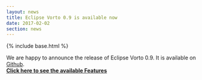 ```yaml
---
layout: news
title: Eclipse Vorto 0.9 is available now
date: 2017-02-02
section: news
---
```


{% include base.html %}

We are happy to announce the release of Eclipse Vorto 0.9. It is available on <a href="https://github.com/eclipse/vorto" target="_blank">Github</a>.<br>
<a href="{{base}}/documentation/overview/features.html" target="_blank"><b>Click here to see the available Features</b></a>
<br>
